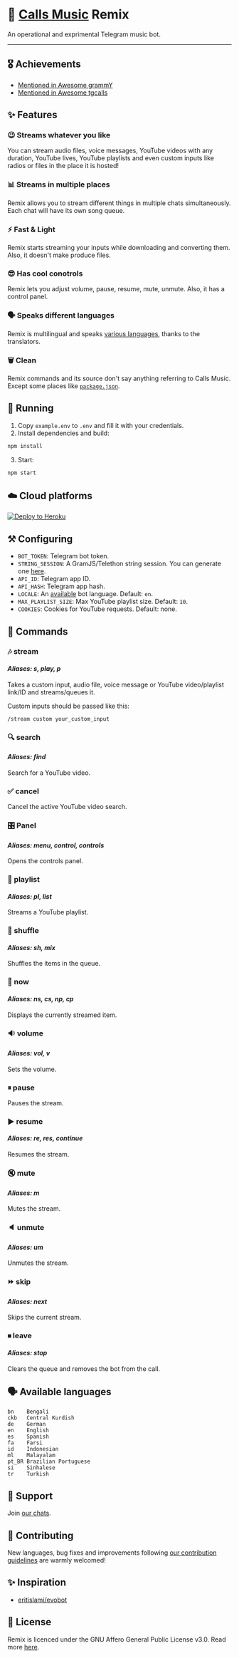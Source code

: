 # 🎵 [Calls Music](https://gitlab.com/callsmusic) Remix

An operational and exprimental Telegram music bot.

---

## 🎖 Achievements

-   [Mentioned in Awesome grammY](https://github.com/grammyjs/awesome-grammY)
-   [Mentioned in Awesome tgcalls](https://github.com/tgcalls/awesome-tgcalls)

## ✨ Features

### 😉 Streams whatever you like

You can stream audio files, voice messages, YouTube videos with any duration, YouTube lives, YouTube playlists and even custom inputs like radios or files in the place it is hosted!

### 📊 Streams in multiple places

Remix allows you to stream different things in multiple chats simultaneously. Each chat will have its own song queue.

### ⚡️ Fast & Light

Remix starts streaming your inputs while downloading and converting them. Also, it doesn't make produce files.

### 😎 Has cool conotrols

Remix lets you adjust volume, pause, resume, mute, unmute. Also, it has a control panel.

### 🗣 Speaks different languages

Remix is multilingual and speaks [various languages](#available-languages), thanks to the translators.

### 🗑 Clean

Remix commands and its source don't say anything referring to Calls Music. Except some places like [`package.json`](./package.json).

## 🚀 Running

1. Copy `example.env` to `.env` and fill it with your credentials.
2. Install dependencies and build:

```bash
npm install
```

3. Start:

```bash
npm start
```

## ☁️ Cloud platforms

[![Deploy to Heroku](https://www.herokucdn.com/deploy/button.svg)](https://heroku.com/deploy?template=https://github.com/rojserbest/remix)

## ⚒ Configuring

-   `BOT_TOKEN`: Telegram bot token.
-   `STRING_SESSION`: A GramJS/Telethon string session. You can generate one [here](https://ssg.rojser.best/).
-   `API_ID`: Telegram app ID.
-   `API_HASH`: Telegram app hash.
-   `LOCALE`: An [available](#available-languages) bot language. Default: `en`.
-   `MAX_PLAYLIST_SIZE`: Max YouTube playlist size. Default: `10`.
-   `COOKIES`: Cookies for YouTube requests. Default: none.

## 📄 Commands

### 🎶 stream

#### _Aliases: s, play, p_

Takes a custom input, audio file, voice message or YouTube video/playlist link/ID and streams/queues it.

Custom inputs should be passed like this:

```text
/stream custom your_custom_input
```

### 🔍 search

#### _Aliases: find_

Search for a YouTube video.

### ✅ cancel

Cancel the active YouTube video search.

### 🎛 Panel

#### _Aliases: menu, control, controls_

Opens the controls panel.

### 🔢 playlist

#### _Aliases: pl, list_

Streams a YouTube playlist.

### 🔀 shuffle

#### _Aliases: sh, mix_

Shuffles the items in the queue.

### 🎵 now

#### _Aliases: ns, cs, np, cp_

Displays the currently streamed item.

### 🔉 volume

#### _Aliases: vol, v_

Sets the volume.

### ⏸ pause

Pauses the stream.

### ▶️ resume

#### _Aliases: re, res, continue_

Resumes the stream.

### 🔇 mute

#### _Aliases: m_

Mutes the stream.

### 🔈 unmute

#### _Aliases: um_

Unmutes the stream.

### ⏩ skip

#### _Aliases: next_

Skips the current stream.

### ⏹ leave

#### _Aliases: stop_

Clears the queue and removes the bot from the call.

## 🗣 Available languages

```text
bn    Bengali
ckb   Central Kurdish
de    German
en    English
es    Spanish
fa    Farsi
id    Indonesian
ml    Malayalam
pt_BR Brazilian Portuguese
si    Sinhalese
tr    Turkish
```

## 🛫 Support

Join [our chats](https://callsmusic.me).

## 💜 Contributing

New languages, bug fixes and improvements following [our contribution guidelines](./CONTRIBUTING.md) are warmly welcomed!

## ✨ Inspiration

-   [eritislami/evobot](https://github.com/eritislami/evobot)

## 📃 License

Remix is licenced under the GNU Affero General Public License v3.0. Read more [here](./LICENSE).
